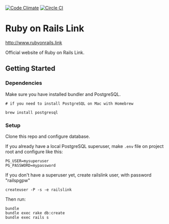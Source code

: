 [![Code Climate](https://codeclimate.com/github/railslink/railslink/badges/gpa.svg)](https://codeclimate.com/github/railslink/railslink) [![Circle CI](https://circleci.com/gh/railslink/railslink.svg?style=svg)](https://circleci.com/gh/railslink/railslink)

# Ruby on Rails Link

http://www.rubyonrails.link

Official website of Ruby on Rails Link.


## Getting Started

### Dependencies
Make sure you have installed bundler and PostgreSQL.

```
# if you need to install PostgreSQL on Mac with Homebrew

brew install postgresql
```

### Setup

Clone this repo and configure database.

If you already have a local PostgreSQL superuser, make `.env` file on project root and configure like this:

```
PG_USER=mysuperuser
PG_PASSWORD=mypassword
```

If you don't have a superuser yet, create railslink user, with password "railspgpw"

```
createuser -P -s -e railslink
```

Then run:

```
bundle
bundle exec rake db:create
bundle exec rails s
````
